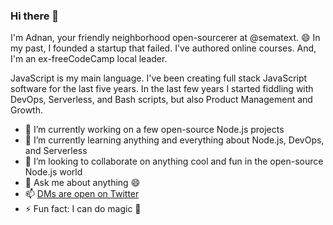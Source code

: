 ### Hi there 👋

I'm Adnan, your friendly neighborhood open-sourcerer at @sematext. 😄
In my past, I founded a startup that failed. I've authored online courses. And, I'm an ex-freeCodeCamp local leader.

JavaScript is my main language. I've been creating full stack JavaScript software for the last five years. In the last few years I started fiddling with DevOps, Serverless, and Bash scripts, but also Product Management and Growth.

- 🔭 I’m currently working on a few open-source Node.js projects
- 🌱 I’m currently learning anything and everything about Node.js, DevOps, and Serverless
- 👯 I’m looking to collaborate on anything cool and fun in the open-source Node.js world
- 💬 Ask me about anything :smile:
- 📫 [DMs are open on Twitter](https://twitter.com/adnanrahic)
- ⚡ Fun fact: I can do magic :rocket:
